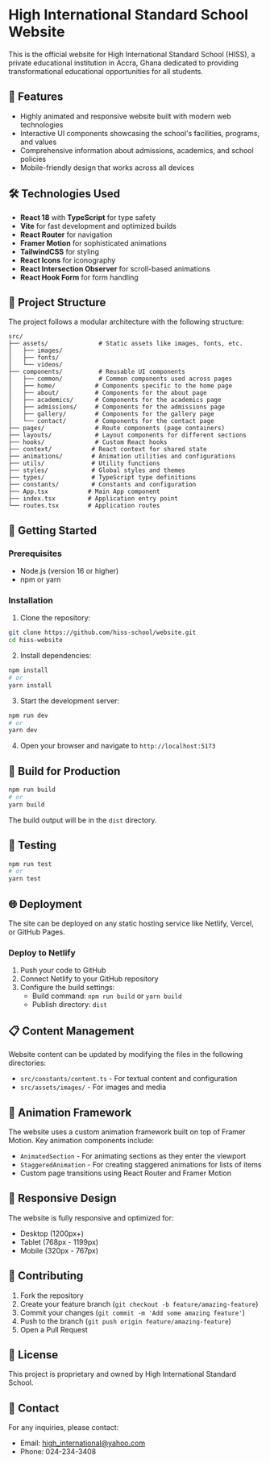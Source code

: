 # High International Standard School Website

This is the official website for High International Standard School (HISS), a private educational institution in Accra, Ghana dedicated to providing transformational educational opportunities for all students.

## 🚀 Features

- Highly animated and responsive website built with modern web technologies
- Interactive UI components showcasing the school's facilities, programs, and values
- Comprehensive information about admissions, academics, and school policies
- Mobile-friendly design that works across all devices

## 🛠️ Technologies Used

- **React 18** with **TypeScript** for type safety
- **Vite** for fast development and optimized builds
- **React Router** for navigation
- **Framer Motion** for sophisticated animations
- **TailwindCSS** for styling
- **React Icons** for iconography
- **React Intersection Observer** for scroll-based animations
- **React Hook Form** for form handling

## 📂 Project Structure

The project follows a modular architecture with the following structure:

```
src/
├── assets/              # Static assets like images, fonts, etc.
│   ├── images/         
│   ├── fonts/
│   └── videos/
├── components/          # Reusable UI components
│   ├── common/          # Common components used across pages
│   ├── home/           # Components specific to the home page
│   ├── about/          # Components for the about page
│   ├── academics/      # Components for the academics page
│   ├── admissions/     # Components for the admissions page
│   ├── gallery/        # Components for the gallery page
│   └── contact/        # Components for the contact page
├── pages/              # Route components (page containers)
├── layouts/            # Layout components for different sections
├── hooks/              # Custom React hooks
├── context/           # React context for shared state
├── animations/        # Animation utilities and configurations
├── utils/             # Utility functions
├── styles/            # Global styles and themes
├── types/             # TypeScript type definitions
├── constants/         # Constants and configuration
├── App.tsx           # Main App component
├── index.tsx         # Application entry point
└── routes.tsx        # Application routes
```

## 🚀 Getting Started

### Prerequisites

- Node.js (version 16 or higher)
- npm or yarn

### Installation

1. Clone the repository:
```bash
git clone https://github.com/hiss-school/website.git
cd hiss-website
```

2. Install dependencies:
```bash
npm install
# or
yarn install
```

3. Start the development server:
```bash
npm run dev
# or
yarn dev
```

4. Open your browser and navigate to `http://localhost:5173`

## 🔨 Build for Production

```bash
npm run build
# or
yarn build
```

The build output will be in the `dist` directory.

## 🧪 Testing

```bash
npm run test
# or
yarn test
```

## 🌐 Deployment

The site can be deployed on any static hosting service like Netlify, Vercel, or GitHub Pages.

### Deploy to Netlify

1. Push your code to GitHub
2. Connect Netlify to your GitHub repository
3. Configure the build settings:
   - Build command: `npm run build` or `yarn build`
   - Publish directory: `dist`

## 📋 Content Management

Website content can be updated by modifying the files in the following directories:

- `src/constants/content.ts` - For textual content and configuration
- `src/assets/images/` - For images and media

## 🧠 Animation Framework

The website uses a custom animation framework built on top of Framer Motion. Key animation components include:

- `AnimatedSection` - For animating sections as they enter the viewport
- `StaggeredAnimation` - For creating staggered animations for lists of items
- Custom page transitions using React Router and Framer Motion

## 📱 Responsive Design

The website is fully responsive and optimized for:
- Desktop (1200px+)
- Tablet (768px - 1199px)
- Mobile (320px - 767px)

## 👥 Contributing

1. Fork the repository
2. Create your feature branch (`git checkout -b feature/amazing-feature`)
3. Commit your changes (`git commit -m 'Add some amazing feature'`)
4. Push to the branch (`git push origin feature/amazing-feature`)
5. Open a Pull Request

## 📄 License

This project is proprietary and owned by High International Standard School.

## 📧 Contact

For any inquiries, please contact:
- Email: high_international@yahoo.com
- Phone: 024-234-3408